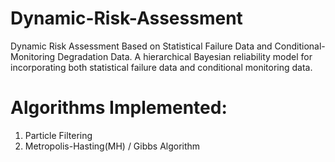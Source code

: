 # Dynamic-Risk-Assessment
Dynamic Risk Assessment Based on Statistical Failure Data and Conditional-Monitoring Degradation Data.
A hierarchical Bayesian reliability model for incorporating both statistical failure data and conditional monitoring data.

# Algorithms Implemented:
1) Particle Filtering
2) Metropolis-Hasting(MH) / Gibbs Algorithm

